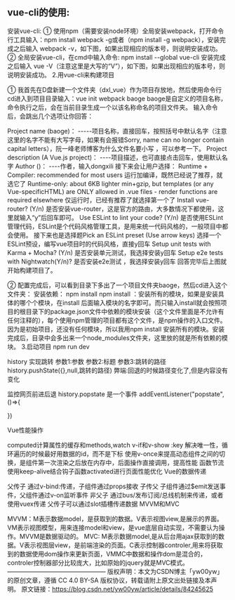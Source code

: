 ## vue-cli的使用:
安装vue-cli:
    ① 使用npm（需要安装node环境）全局安装webpack，打开命令行工具输入：npm install webpack -g或者（npm install -g webpack），安装完成之后输入 webpack -v，如下图，如果出现相应的版本号，则说明安装成功。
    ② 全局安装vue-cli，在cmd中输入命令:
        npm install --global vue-cli
        安装完成之后输入 vue -V（注意这里是大写的“V”），如下图，如果出现相应的版本号，则说明安装成功。
2.用vue-cli来构建项目

① 我首先在D盘新建一个文件夹（dxl_vue）作为项目存放地，然后使用命令行cd进入到项目目录输入：vue init webpack baoge
    baoge是自定义的项目名称，命令执行之后，会在当前目录生成一个以该名称命名的项目文件夹。
    输入命令后，会跳出几个选项让你回答：

Project name (baoge)： -----项目名称，直接回车，按照括号中默认名字（注意这里的名字不能有大写字母，如果有会报错Sorry, name can no longer contain capital letters），阮一峰老师博客为什么文件名要小写 ，可以参考一下。
Project description (A Vue.js project)： ----项目描述，也可直接点击回车，使用默认名字
Author ()： ----作者，输入dongxili
接下来会让用户选择：
Runtime + Compiler: recommended for most users 运行加编译，既然已经说了推荐，就选它了
Runtime-only: about 6KB lighter min+gzip, but templates (or any Vue-specificHTML) are ONLY allowed in .vue files - render functions are required elsewhere 仅运行时，已经有推荐了就选择第一个了
Install vue-router? (Y/n) 是否安装vue-router，这是官方的路由，大多数情况下都使用，这里就输入“y”后回车即可。
Use ESLint to lint your code? (Y/n) 是否使用ESLint管理代码，ESLint是个代码风格管理工具，是用来统一代码风格的，一般项目中都会使用。
接下来也是选择题Pick an ESLint preset (Use arrow keys) 选择一个ESLint预设，编写vue项目时的代码风格，直接y回车
Setup unit tests with Karma + Mocha? (Y/n) 是否安装单元测试，我选择安装y回车
Setup e2e tests with Nightwatch(Y/n)? 是否安装e2e测试 ，我选择安装y回车
回答完毕后上图就开始构建项目了。

② 配置完成后，可以看到目录下多出了一个项目文件夹baoge，然后cd进入这个文件夹：
安装依赖：
    npm install
    npm install ：安装所有的模块，如果是安装具体的哪个个模块，在install 后面输入模块的名字即可。而只输入install就会按照项目的根目录下的package.json文件中依赖的模块安装（这个文件里面是不允许有任何注释的），每个使用npm管理的项目都有这个文件，是npm操作的入口文件。因为是初始项目，还没有任何模块，所以我用npm install 安装所有的模块。安装完成后，目录中会多出来一个node_modules文件夹，这里放的就是所有依赖的模块。
3.启动项目
    npm run dev 


history 实现跳转
参数1:参数 参数2:标题 参数3:跳转的路径
history.pushState({},null,跳转的路径)
弊端:回退的时候路径变化了,但是内容没有变化

监控网页前进后退
history.popstate 是一个事件
addEventListener("popstate",()=>{
    
})


Vue性能操作

computed计算属性的缓存和methods,watch
v-if和v-show
:key 解决唯一性，循环遍历的时候最好用数据的id，而不是下标
使用v-once来提高动态组件之间的切换，是组件第一次渲染之后放在内存中，后面操作直接调用，提高性能
函数节流
使用keep-alive结合钩子函数activated进行页面性能优化
Vue的数据传递

父传子 通过v-bind:传递，子组件通过props接收
子传父 子组件通过$emit发送事件，父组件通过v-on监听事件
非父子 通过bus/发布订阅/总线机制来传递，或者使用vuex传递
父传子可以通过slot插槽传递数据
MVVM和MVC

MVVM：M表示数据model，是获取到的数据。V表示视图view,是展示的界面。VM表示视图模型，用来连接model和view，是vue底层自动实现，不需要认为操作。MVVM是数据驱动的。
MVC: M表示数据model,是从后台用ajax获取到的数据。V表示视图层view，是前端渲染的页面。C表示控制器controler,用来将获取到的数据使用dom操作来更新页面，VMMC中数据和操作dom是混合的，controler控制器部分比较庞大，比如原始的jquery就是MVC模式。
————————————————
版权声明：本文为CSDN博主「yw00yw」的原创文章，遵循 CC 4.0 BY-SA 版权协议，转载请附上原文出处链接及本声明。
原文链接：https://blog.csdn.net/yw00yw/article/details/84245625